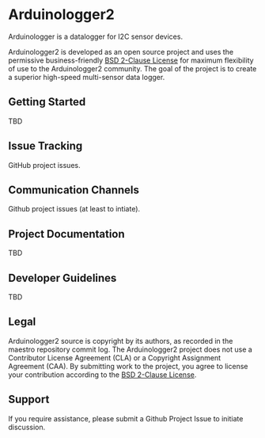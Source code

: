 Arduinologger2
=======

Arduinologger is a datalogger for I2C sensor devices.

Arduinologger2 is developed as an open source project and uses the permissive business-friendly [BSD 2-Clause License](http://opensource.org/licenses/BSD-2-Clause) for maximum flexibility of use to the Arduinologger2 community. The goal of the project is to create a superior high-speed multi-sensor data logger.

Getting Started
---------------
TBD

Issue Tracking
--------------
GitHub project issues.

Communication Channels
----------------------
Github project issues (at least to intiate).

Project Documentation
----------------------
TBD

Developer Guidelines
--------------------
TBD

Legal
-----
Arduinologger2 source is copyright by its authors, as recorded in the maestro repository commit log. The Arduinologger2 project does not use a Contributor License Agreement (CLA) or a Copyright Assignment Agreement (CAA). By submitting work to the project, you agree to license your contribution according to the [BSD 2-Clause License](http://opensource.org/licenses/BSD-2-Clause).

Support
-------
If you require assistance, please submit a Github Project Issue to initiate discussion.
